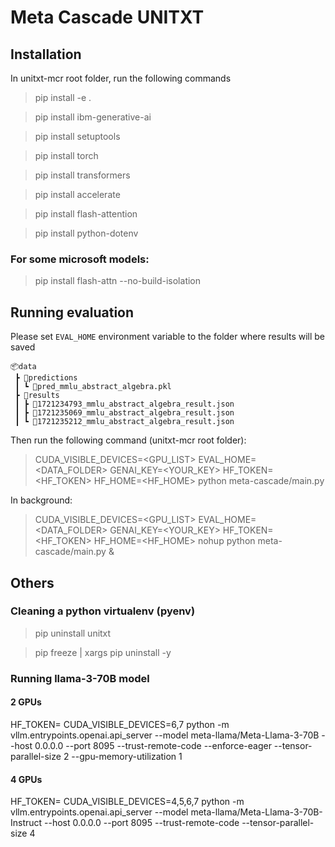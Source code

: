 # Meta Cascade UNITXT

## Installation

In unitxt-mcr root folder, run the following commands

> pip install -e .

> pip install ibm-generative-ai

> pip install setuptools

> pip install torch

> pip install transformers

> pip install accelerate

> pip install flash-attention

> pip install python-dotenv

### For some microsoft models:
> pip install flash-attn --no-build-isolation

## Running evaluation

Please set `EVAL_HOME` environment variable to the folder where results will be saved

```text
📦data
 ┣ 📂predictions
 ┃ ┗ 📜pred_mmlu_abstract_algebra.pkl
 ┣ 📂results
 ┃ ┣ 📜1721234793_mmlu_abstract_algebra_result.json
 ┃ ┣ 📜1721235069_mmlu_abstract_algebra_result.json
 ┃ ┗ 📜1721235212_mmlu_abstract_algebra_result.json
```

Then run the following command (unitxt-mcr root folder):

>  CUDA_VISIBLE_DEVICES=<GPU_LIST> EVAL_HOME=<DATA_FOLDER> GENAI_KEY=<YOUR_KEY> HF_TOKEN=<HF_TOKEN> HF_HOME=<HF_HOME> python meta-cascade/main.py  

In background:

> CUDA_VISIBLE_DEVICES=<GPU_LIST> EVAL_HOME=<DATA_FOLDER> GENAI_KEY=<YOUR_KEY> HF_TOKEN=<HF_TOKEN> HF_HOME=<HF_HOME> nohup python meta-cascade/main.py &


## Others

### Cleaning a python virtualenv (pyenv)

> pip uninstall unitxt

> pip freeze | xargs pip uninstall -y

### Running llama-3-70B model

#### 2 GPUs
HF_TOKEN=<TOKEN> CUDA_VISIBLE_DEVICES=6,7 python -m vllm.entrypoints.openai.api_server --model meta-llama/Meta-Llama-3-70B --host 0.0.0.0 --port 8095 --trust-remote-code --enforce-eager --tensor-parallel-size 2 --gpu-memory-utilization 1

#### 4 GPUs
HF_TOKEN=<TOKEN> CUDA_VISIBLE_DEVICES=4,5,6,7 python -m vllm.entrypoints.openai.api_server --model meta-llama/Meta-Llama-3-70B-Instruct --host 0.0.0.0 --port 8095 --trust-remote-code --tensor-parallel-size 4